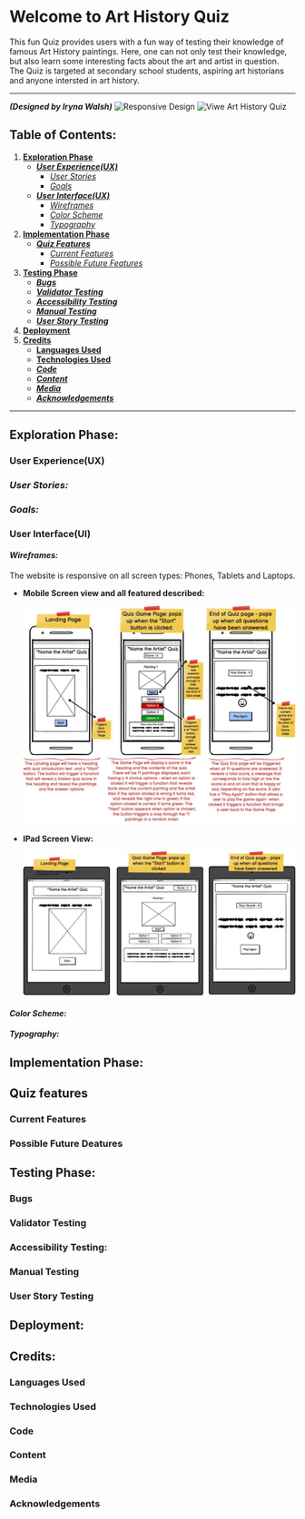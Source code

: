 # Welcome to Art History Quiz
This fun Quiz provides users with a fun way of testing their knowledge of famous Art History paintings. Here, one can not only test their knowledge, but also learn some interesting facts about the art and artist in question. The Quiz is targeted at secondary school students, aspiring art historians and anyone intersted in art history.

***

***(Designed by Iryna Walsh)***
![Responsive Design]()
![Viwe Art History Quiz]()

## Table of Contents:
1. [**Exploration Phase**](#exploration-phase)
    * [***User Experience(UX)***](#user-experienceux)
      * [*User Stories*](#user-stories)
      * [*Goals*](#goals)
    * [***User Interface(UX)***](#user-interfaceui)
      * [*Wireframes*](#wireframes)
      * [*Color Scheme*](#color-scheme)
      * [*Typography*](#typography)
2. [**Implementation Phase**](#implementation-phase)
    * [***Quiz Features***](#quiz-features)
      * [*Current Features*](#current-features)
      * [*Possible Future Features*](#possible-future-deatures)
3. [**Testing Phase**](#testing-phase)
    * [***Bugs***](#bugs)
    * [***Validator Testing***](#validator-testing)
    * [***Accessibility Testing***](#accessibility-testing)
    * [***Manual Testing***](#manual-testing)
    * [***User Story Testing***](#user-story-testing)
4. [**Deployment**](#deployment)
5. [**Credits**](#credits)
    * [**Languages Used**](#languages-used)
    * [**Technologies Used**](#tchnologies-used)
    * [***Code***](#code)
    * [***Content***](#content)
    * [***Media***](#media)
    * [***Acknowledgements***](#acknowledgements)

***

## **Exploration Phase:**
### **User Experience(UX)**
### *User Stories:*
### *Goals:*
### **User Interface(UI)**
#### *Wireframes:*
The website is responsive on all screen types: Phones, Tablets and Laptops.
- __Mobile Screen view and all featured described:__

  ![Wireframes for mobile screen with functionality described](docs/screenshots/wireframes_mobile.jpg)

- __IPad Screen View:__

  ![Wireframes for iPad screens](docs/screenshots/wireframes_ipad.jpg)

#### *Color Scheme:*
#### *Typography:*
## **Implementation Phase:**
## **Quiz features**
### **Current Features**
### **Possible Future Deatures**
## **Testing Phase:**
### **Bugs**
### **Validator Testing**
### **Accessibility Testing:**
### **Manual Testing**
### **User Story Testing**
## **Deployment:**
## **Credits:**
### **Languages Used**
### **Technologies Used**
### **Code**
### **Content**
### **Media**
### **Acknowledgements**



        
